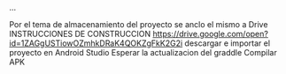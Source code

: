 ...

Por el tema de almacenamiento del proyecto
se anclo el mismo a Drive
INSTRUCCIONES DE CONSTRUCCION
https://drive.google.com/open?id=1ZAGgUSTiowOZmhkDRaK4QOKZgFkK2G2i
descargar e importar el proyecto en Android Studio
Esperar la actualizacion del graddle 
Compilar APK
